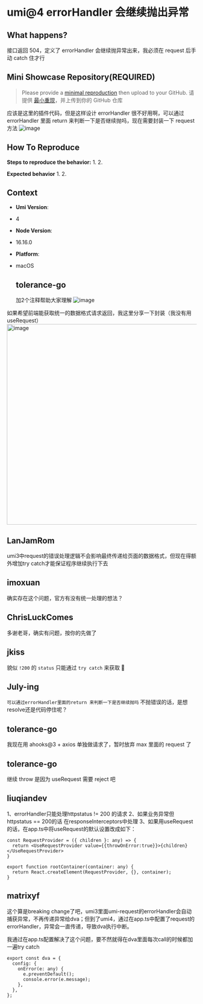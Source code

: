 # umi@4 errorHandler 会继续抛出异常

  <!--
⚠️ ⚠️ ⚠️ 注意：讨论和提问请到讨论区（https://github.com/umijs/umi/discussions），否则会被直接关掉。 ⚠️ ⚠️ ⚠️
-->
<!--
感谢您向我们反馈问题，为了高效的解决问题，我们期望你能提供以下信息：
-->

## What happens?

<!-- A clear and concise description of what the bug is. -->
<!-- 清晰的描述下遇到的问题。-->

接口返回 504，定义了 errorHandler 会继续抛异常出来，我必须在 request 后手动 catch 住才行

## Mini Showcase Repository(REQUIRED)

> Please provide a [minimal reproduction](https://stackoverflow.com/help/minimal-reproducible-example) then upload to your GitHub. 请提供 [最小重现](https://stackoverflow.com/help/minimal-reproducible-example)，并上传到你的 GitHub 仓库

<!-- 为节约大家的时间，无复现步骤的 ISSUE 会被关闭，提供之后再 REOPEN -->
<!-- https://github.com/YOUR_REPOSITORY_URL -->

应该是这里的插件代码，但是这样设计 errorHandler 很不好用啊，可以通过 errorHandler 里面 return 来判断一下是否继续抛吗，现在需要封装一下 request 方法
![image](https://user-images.githubusercontent.com/37258382/178746175-0d7bb7de-2dd1-431d-83b9-c1e555370a66.png)

## How To Reproduce

**Steps to reproduce the behavior:** 1. 2.

**Expected behavior** 1. 2.

<!-- 请提供复现链接/步骤，错误日志以及相关配置 -->

## Context

- **Umi Version**:
- 4
- **Node Version**:
- 16.16.0
- **Platform**:
- macOS

  ## tolerance-go

  加2个注释帮助大家理解
  ![image](https://user-images.githubusercontent.com/37258382/178754090-184a62a2-70de-4440-9a44-9807ae16a74c.png)

如果希望前端能获取统一的数据格式请求返回，我这里分享一下封装（我没有用 useRequest）
<img width="531" alt="image" src="https://user-images.githubusercontent.com/37258382/186208543-de279968-1a69-490a-ab92-c9ec4b9f1f85.png">

## LanJamRom

umi3中request的错误处理逻辑不会影响最终传递给页面的数据格式，但现在得额外增加try catch才能保证程序继续执行下去

## imoxuan

确实存在这个问题，官方有没有统一处理的想法？

## ChrisLuckComes

多谢老哥，确实有问题，按你的先做了

## jkiss

貌似 `!200` 的 `status` 只能通过 `try catch` 来获取 🤔

## July-ing

`可以通过errorHandler里面的return 来判断一下是否继续抛吗` 不抛错误的话，是想resolve还是代码停住呢？

## tolerance-go

我现在用 ahooks@3 + axios 单独做请求了，暂时放弃 max 里面的 request 了

## tolerance-go

继续 throw 是因为 useRequest 需要 reject 吧

## liuqiandev

1、errorHandler只能处理httpstatus != 200 的请求
2、如果业务异常但httpstatus == 200的话 在responseInterceptors中处理
3、如果用useRequest的话，在app.ts中将useRequest的默认设置改成如下：

```
const RequestProvider = ({ children }: any) => {
  return <UseRequestProvider value={{throwOnError:true}}>{children}</UseRequestProvider>
}

export function rootContainer(container: any) {
  return React.createElement(RequestProvider, {}, container);
}
```

## matrixyf

这个算是breaking change了吧，umi3里面umi-request的errorHandler会自动捕获异常，不再传递异常给dva；但到了umi4，通过在app.ts中配置了request的errorHandler，异常会一直传递，导致dva执行中断。

我通过在app.ts配置解决了这个问题，要不然就得在dva里面每次call的时候都加一遍try catch

```
export const dva = {
  config: {
    onError(e: any) {
      e.preventDefault();
      console.error(e.message);
    },
  },
};
```
